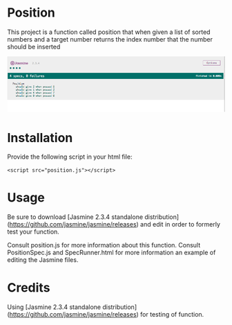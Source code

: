 # Position
This project is a function called position that when given a list of sorted numbers and a target number returns the index number that the number should be inserted

![screenshot](https://github.com/chumeda/position/blob/master/Screen%20Shot%202015-10-06%20at%2012.18.52%20AM.png)

# Installation
Provide the following script in your html file:
```
<script src="position.js"></script>
```

# Usage
Be sure to download [Jasmine 2.3.4 standalone distribution] (https://github.com/jasmine/jasmine/releases) and edit in order to formerly test your function. 

Consult position.js for more information about this function.
Consult PositionSpec.js and SpecRunner.html for more information an example of editing the Jasmine files. 

# Credits
Using [Jasmine 2.3.4 standalone distribution] (https://github.com/jasmine/jasmine/releases) for testing of function.

